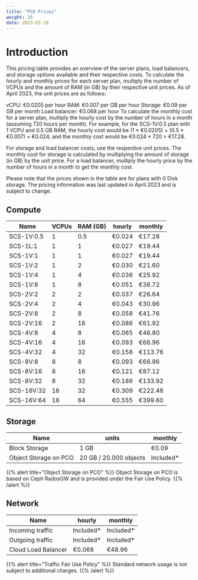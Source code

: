 ```yaml
---
title: "PCO Prices"
weight: 20
date: 2023-03-10
---
```


# Introduction

This pricing table provides an overview of the server plans, load balancers, and storage options available and their respective costs. To calculate the hourly and monthly prices for each server plan, multiply the number of VCPUs and the amount of RAM (in GB) by their respective unit prices. As of April 2023, the unit prices are as follows:

vCPU: €0.0205 per hour
RAM: €0.007 per GB per hour
Storage: €0.09 per GB per month
Load balancer: €0.068 per hour
To calculate the monthly cost for a server plan, multiply the hourly cost by the number of hours in a month (assuming 720 hours per month). For example, for the SCS-1V:0.5 plan with 1 VCPU and 0.5 GB RAM, the hourly cost would be (1 * €0.0205) + (0.5 * €0.007) = €0.024, and the monthly cost would be €0.024 * 720 = €17.28.

For storage and load balancer costs, use the respective unit prices. The monthly cost for storage is calculated by multiplying the amount of storage (in GB) by the unit price. For a load balancer, multiply the hourly price by the number of hours in a month to get the monthly cost.

Please note that the prices shown in the table are for plans with 0 Disk storage. The pricing information was last updated in April 2023 and is subject to change.

## Compute

| Name       | VCPUs | RAM (GB) |  hourly  |  monthly  |
|------------|-------|----------|---------|-----------|
| SCS-1V:0.5 | 1     | 0.5      | €0.024  | €17.28    |
| SCS-1L:1   | 1     | 1        | €0.027  | €19.44    |
| SCS-1V:1   | 1     | 1        | €0.027  | €19.44    |
| SCS-1V:2   | 1     | 2        | €0.030  | €21.60    |
| SCS-1V:4   | 1     | 4        | €0.036  | €25.92    |
| SCS-1V:8   | 1     | 8        | €0.051  | €36.72    |
| SCS-2V:2   | 2     | 2        | €0.037  | €26.64    |
| SCS-2V:4   | 2     | 4        | €0.043  | €30.96    |
| SCS-2V:8   | 2     | 8        | €0.058  | €41.76    |
| SCS-2V:16  | 2     | 16       | €0.086  | €61.92    |
| SCS-4V:8   | 4     | 8        | €0.065  | €46.80    |
| SCS-4V:16  | 4     | 16       | €0.093  | €66.96    |
| SCS-4V:32  | 4     | 32       | €0.158  | €113.76   |
| SCS-8V:8   | 8     | 8        | €0.093  | €66.96    |
| SCS-8V:16  | 8     | 16       | €0.121  | €87.12    |
| SCS-8V:32  | 8     | 32       | €0.186  | €133.92   |
| SCS-16V:32 | 16    | 32       | €0.309  | €222.48   |
| SCS-16V:64 | 16    | 64       | €0.555  | €399.60   |


## Storage

| Name           | units                  | monthly    |
|----------------|------------------------|------------|
| Block Storage  | 1 GB                   | €0.09      |
| Object Storage on PCO | 20 GB / 20.000 objects | Included\* |

{{% alert title="Object Storage on PCO" %}}
Object Storage on PCO is based on Ceph RadosGW and is provided under the Fair Use Policy.
{{% /alert %}}

## Network

| Name                | hourly     | monthly    |
| --------------------| -----------| -----------|
| Incoming traffic    | Included\* | Included\* |
| Outgoing traffic    | Included\* | Included\* |
| Cloud Load Balancer | €0.068     | €48.96     |

{{% alert title="Traffic Fair Use Policy" %}}
Standard network usage is not subject to additional charges.
{{% /alert %}}


